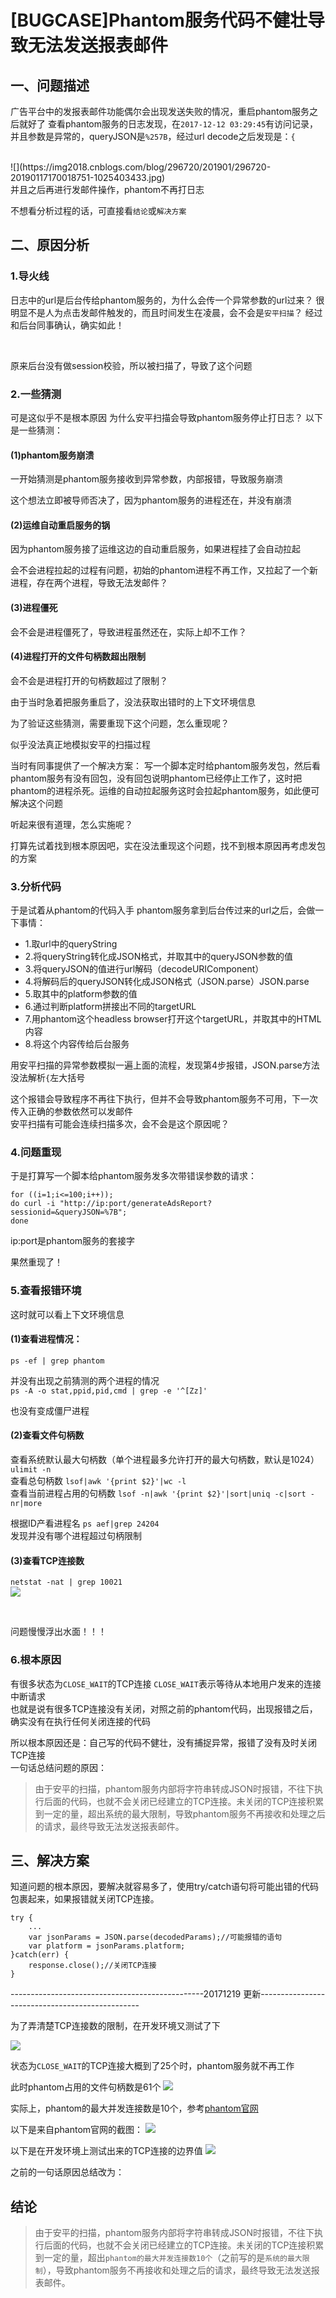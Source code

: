 # [BUGCASE]Phantom服务代码不健壮导致无法发送报表邮件

## 一、问题描述
广告平台中的发报表邮件功能偶尔会出现发送失败的情况，重启phantom服务之后就好了
查看phantom服务的日志发现，在`2017-12-12 03:29:45`有访问记录，并且参数是异常的，queryJSON是`%257B`，经过url decode之后发现是：`{`

<br/>
![](https://img2018.cnblogs.com/blog/296720/201901/296720-20190117170018751-1025403433.jpg)



<br/>
并且之后再进行发邮件操作，phantom不再打日志

不想看分析过程的话，可直接看`结论`或`解决方案`

## 二、原因分析

### 1.导火线
日志中的url是后台传给phantom服务的，为什么会传一个异常参数的url过来？
很明显不是人为点击发邮件触发的，而且时间发生在凌晨，会不会是`安平扫描`？
经过和后台同事确认，确实如此！

<br/>

原来后台没有做session校验，所以被扫描了，导致了这个问题
<br/>

### 2.一些猜测
可是这似乎不是根本原因
为什么安平扫描会导致phantom服务停止打日志？
以下是一些猜测：

#### (1)phantom服务崩溃
一开始猜测是phantom服务接收到异常参数，内部报错，导致服务崩溃

这个想法立即被导师否决了，因为phantom服务的进程还在，并没有崩溃

#### (2)运维自动重启服务的锅
因为phantom服务接了运维这边的自动重启服务，如果进程挂了会自动拉起

会不会进程拉起的过程有问题，初始的phantom进程不再工作，又拉起了一个新进程，存在两个进程，导致无法发邮件？

#### (3)进程僵死
会不会是进程僵死了，导致进程虽然还在，实际上却不工作？

#### (4)进程打开的文件句柄数超出限制

会不会是进程打开的句柄数超过了限制？


由于当时急着把服务重启了，没法获取出错时的上下文环境信息

为了验证这些猜测，需要重现下这个问题，怎么重现呢？

似乎没法真正地模拟安平的扫描过程

当时有同事提供了一个解决方案：
写一个脚本定时给phantom服务发包，然后看phantom服务有没有回包，没有回包说明phantom已经停止工作了，这时把phantom的进程杀死。运维的自动拉起服务这时会拉起phantom服务，如此便可解决这个问题

听起来很有道理，怎么实施呢？

打算先试着找到根本原因吧，实在没法重现这个问题，找不到根本原因再考虑发包的方案

### 3.分析代码

于是试着从phantom的代码入手
phantom服务拿到后台传过来的url之后，会做一下事情：


- 1.取url中的queryString
- 2.将queryString转化成JSON格式，并取其中的queryJSON参数的值
- 3.将queryJSON的值进行url解码（decodeURIComponent）
- 4.将解码后的queryJSON转化成JSON格式（JSON.parse）JSON.parse
- 5.取其中的platform参数的值
- 6.通过判断platform拼接出不同的targetURL
- 7.用phantom这个headless browser打开这个targetURL，并取其中的HTML内容
- 8.将这个内容传给后台服务


用安平扫描的异常参数模拟一遍上面的流程，发现第4步报错，JSON.parse方法没法解析`{`左大括号

这个报错会导致程序不再往下执行，但并不会导致phantom服务不可用，下一次传入正确的参数依然可以发邮件
<br/>
安平扫描有可能会连续扫描多次，会不会是这个原因呢？

### 4.问题重现

于是打算写一个脚本给phantom服务发多次带错误参数的请求：

```
for ((i=1;i<=100;i++));
do curl -i "http://ip:port/generateAdsReport?sessionid=&queryJSON=%7B";
done
```
ip:port是phantom服务的套接字

果然重现了！

### 5.查看报错环境

这时就可以看上下文环境信息

#### (1)查看进程情况：
`ps -ef | grep phantom`

并没有出现之前猜测的两个进程的情况
<br/>
`ps -A -o stat,ppid,pid,cmd | grep -e '^[Zz]'`

也没有变成僵尸进程

#### (2)查看文件句柄数

查看系统默认最大句柄数（单个进程最多允许打开的最大句柄数，默认是1024）
`ulimit -n`
<br/>
查看总句柄数
`lsof|awk '{print $2}'|wc -l`
<br/>
查看当前进程占用的句柄数
`lsof -n|awk '{print $2}'|sort|uniq -c|sort -nr|more`
<br/>

根据ID产看进程名
`ps aef|grep 24204`
<br/>
发现并没有哪个进程超过句柄限制
<br/>
#### (3)查看TCP连接数

`netstat -nat | grep 10021`
<br/>
![](https://img2018.cnblogs.com/blog/296720/201901/296720-20190117170134163-113136501.png)



<br/>

问题慢慢浮出水面！！！
<br/>

### 6.根本原因

有很多状态为`CLOSE_WAIT`的TCP连接
`CLOSE_WAIT`表示等待从本地用户发来的连接中断请求
<br/>
也就是说有很多TCP连接没有关闭，对照之前的phantom代码，出现报错之后，确实没有在执行任何关闭连接的代码
<br/>

所以根本原因还是：自己写的代码不健壮，没有捕捉异常，报错了没有及时关闭TCP连接
<br/>
一句话总结问题的原因：

> 由于安平的扫描，phantom服务内部将字符串转成JSON时报错，不往下执行后面的代码，也就不会关闭已经建立的TCP连接。未关闭的TCP连接积累到一定的量，超出系统的最大限制，导致phantom服务不再接收和处理之后的请求，最终导致无法发送报表邮件。


## 三、解决方案

知道问题的根本原因，要解决就容易多了，使用try/catch语句将可能出错的代码包裹起来，如果报错就关闭TCP连接。
<br/>
```
try {
    ...
    var jsonParams = JSON.parse(decodedParams);//可能报错的语句
    var platform = jsonParams.platform;
}catch(err) {
    response.close();//关闭TCP连接
}

```


------------------------------------------------20171219 更新------------------------------------------------

为了弄清楚TCP连接数的限制，在开发环境又测试了下

![](https://img2018.cnblogs.com/blog/296720/201901/296720-20190117170151902-293533587.png)




状态为`CLOSE_WAIT`的TCP连接大概到了25个时，phantom服务就不再工作

此时phantom占用的文件句柄数是61个
![](https://img2018.cnblogs.com/blog/296720/201901/296720-20190117170200774-673745265.png)



实际上，phantom的最大并发连接数是10个，参考[phantom官网](http://phantomjs.org/api/webserver/)

以下是来自phantom官网的截图：
![](https://img2018.cnblogs.com/blog/296720/201901/296720-20190117170208838-744158847.png)



以下是在开发环境上测试出来的TCP连接的边界值
![](https://img2018.cnblogs.com/blog/296720/201901/296720-20190117170215499-1390025690.png)



之前的一句话原因总结改为：

## 结论

> 由于安平的扫描，phantom服务内部将字符串转成JSON时报错，不往下执行后面的代码，也就不会关闭已经建立的TCP连接。未关闭的TCP连接积累到一定的量，超出`phantom的最大并发连接数10个`（之前写的是`系统的最大限制`），导致phantom服务不再接收和处理之后的请求，最终导致无法发送报表邮件。

<EditInfo time="2019-01-17 17:03" title="阅读(259) 评论(0) 推荐(0)" />
